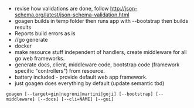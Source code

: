* revise how validations are done, follow http://json-schema.org/latest/json-schema-validation.html
* goagen builds in temp folder then runs app with --bootstrap then builds results
* Reports build errors as is
* //go generate
* docker
* make resource stuff independent of handlers, create middleware for all go web frameworks.
* generate docs, client, middleware code, bootstrap code (framework specific "controllers") from resource.
* battery included - provide default web app framework.
* just goagen does everything by default (update semantic tbd)

```
goagen [--target=gin|negroni|martini|goji] [--bootstrap] [--middleware] [--docs] [--cli=NAME] [--gui]
```
